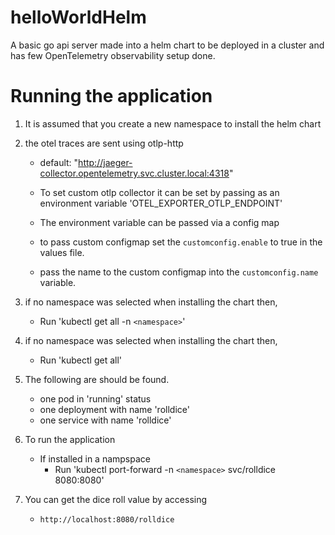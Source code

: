 # helloWorldHelm
A basic go api server made into a helm chart to be deployed in a cluster and has few OpenTelemetry observability setup done.

# Running the application

1. It is assumed that you create a new namespace to install the helm chart

2. the otel traces are sent using otlp-http
    - default: "http://jaeger-collector.opentelemetry.svc.cluster.local:4318"

    - To set custom otlp collector it can be set by passing as an environment variable 'OTEL_EXPORTER_OTLP_ENDPOINT'

    - The environment variable can be passed via a config map

    - to pass custom configmap set the `customconfig.enable` to true in the values file.

    - pass the name to the custom configmap into the `customconfig.name` variable.

3. if no namespace was selected when installing the chart then,
    - Run 'kubectl get all -n `<namespace>`'

4. if no namespace was selected when installing the chart then,
    - Run 'kubectl get all'

5. The following are should be found.
    - one pod in 'running' status
    - one deployment with name 'rolldice'
    - one service with name 'rolldice'

6. To run the application
    - If installed in a nampspace
        - Run 'kubectl port-forward -n `<namespace>` svc/rolldice 8080:8080'

7. You can get the dice roll value by accessing
    - `http://localhost:8080/rolldice`
    
